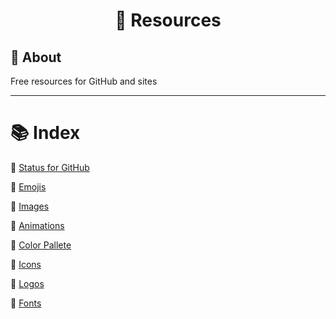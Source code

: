 # <p align="center">💫 Resources</p>

## 📝 About
Free resources for GitHub and sites

---

# 📚 Index
🔖 [Status for GitHub]()

🔖 [Emojis]()

🔖 [Images]()

🔖 [Animations]()

🔖 [Color Pallete]()

🔖 [Icons]()

🔖 [Logos]()

🔖 [Fonts]()



